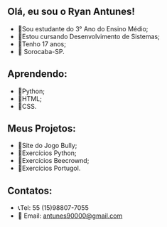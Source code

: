 ## Olá, eu sou o Ryan Antunes!

- 📕Sou estudante do 3° Ano do Ensino Médio;
- 📘Estou cursando Desenvolvimento de Sistemas;
- 📅Tenho 17 anos;
- 📍 Sorocaba-SP.

## Aprendendo:
- 📗Python;
- 📗HTML;
- 📗CSS.

## Meus Projetos:
- 📁Site do Jogo Bully;
- 📁Exercícios Python; 
- 📁Exercícios Beecrownd;
- 📁Exercícios Portugol.
## Contatos:
- 📞Tel: 55 (15)98807-7055
- 📱 Email: antunes90000@gmail.com
